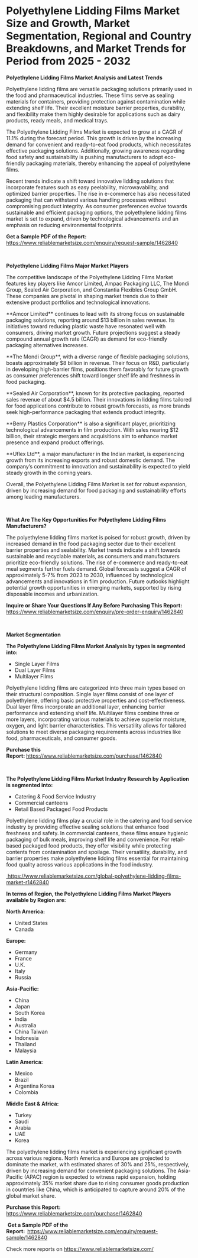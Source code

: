 <p><h1>Polyethylene Lidding Films Market Size and Growth, Market Segmentation, Regional and Country Breakdowns, and Market Trends for Period from 2025 -  2032</h1></p><p><strong>Polyethylene Lidding Films Market Analysis and Latest Trends</strong></p>
<p><p>Polyethylene lidding films are versatile packaging solutions primarily used in the food and pharmaceutical industries. These films serve as sealing materials for containers, providing protection against contamination while extending shelf life. Their excellent moisture barrier properties, durability, and flexibility make them highly desirable for applications such as dairy products, ready meals, and medical trays.</p><p>The Polyethylene Lidding Films Market is expected to grow at a CAGR of 11.1% during the forecast period. This growth is driven by the increasing demand for convenient and ready-to-eat food products, which necessitates effective packaging solutions. Additionally, growing awareness regarding food safety and sustainability is pushing manufacturers to adopt eco-friendly packaging materials, thereby enhancing the appeal of polyethylene films.</p><p>Recent trends indicate a shift toward innovative lidding solutions that incorporate features such as easy peelability, microwavability, and optimized barrier properties. The rise in e-commerce has also necessitated packaging that can withstand various handling processes without compromising product integrity. As consumer preferences evolve towards sustainable and efficient packaging options, the polyethylene lidding films market is set to expand, driven by technological advancements and an emphasis on reducing environmental footprints.</p></p>
<p><strong>Get a Sample PDF of the Report:&nbsp;</strong> <a href="https://www.reliablemarketsize.com/enquiry/request-sample/1462840?utm_campaign=2186&utm_medium=2&utm_source=Github&utm_content=ia&utm_term=03022025&utm_id=polyethylene-lidding-films">https://www.reliablemarketsize.com/enquiry/request-sample/1462840</a></p>
<p>&nbsp;</p>
<p><strong>Polyethylene Lidding Films Major Market Players</strong></p>
<p><p>The competitive landscape of the Polyethylene Lidding Films Market features key players like Amcor Limited, Ampac Packaging LLC, The Mondi Group, Sealed Air Corporation, and Constantia Flexibles Group GmbH. These companies are pivotal in shaping market trends due to their extensive product portfolios and technological innovations.</p><p>**Amcor Limited** continues to lead with its strong focus on sustainable packaging solutions, reporting around $13 billion in sales revenue. Its initiatives toward reducing plastic waste have resonated well with consumers, driving market growth. Future projections suggest a steady compound annual growth rate (CAGR) as demand for eco-friendly packaging alternatives increases.</p><p>**The Mondi Group**, with a diverse range of flexible packaging solutions, boasts approximately $8 billion in revenue. Their focus on R&D, particularly in developing high-barrier films, positions them favorably for future growth as consumer preferences shift toward longer shelf life and freshness in food packaging.</p><p>**Sealed Air Corporation**, known for its protective packaging, reported sales revenue of about $4.5 billion. Their innovations in lidding films tailored for food applications contribute to robust growth forecasts, as more brands seek high-performance packaging that extends product integrity.</p><p>**Berry Plastics Corporation** is also a significant player, prioritizing technological advancements in film production. With sales nearing $12 billion, their strategic mergers and acquisitions aim to enhance market presence and expand product offerings.</p><p>**Uflex Ltd**, a major manufacturer in the Indian market, is experiencing growth from its increasing exports and robust domestic demand. The company’s commitment to innovation and sustainability is expected to yield steady growth in the coming years.</p><p>Overall, the Polyethylene Lidding Films Market is set for robust expansion, driven by increasing demand for food packaging and sustainability efforts among leading manufacturers.</p></p>
<p>&nbsp;</p>
<p><strong>What Are The Key Opportunities For Polyethylene Lidding Films Manufacturers?</strong></p>
<p><p>The polyethylene lidding films market is poised for robust growth, driven by increased demand in the food packaging sector due to their excellent barrier properties and sealability. Market trends indicate a shift towards sustainable and recyclable materials, as consumers and manufacturers prioritize eco-friendly solutions. The rise of e-commerce and ready-to-eat meal segments further fuels demand. Global forecasts suggest a CAGR of approximately 5-7% from 2023 to 2030, influenced by technological advancements and innovations in film production. Future outlooks highlight potential growth opportunities in emerging markets, supported by rising disposable incomes and urbanization.</p></p>
<p><strong>Inquire or Share Your Questions If Any Before Purchasing This Report:</strong> <a href="https://www.reliablemarketsize.com/enquiry/pre-order-enquiry/1462840?utm_campaign=2186&utm_medium=2&utm_source=Github&utm_content=ia&utm_term=03022025&utm_id=polyethylene-lidding-films">https://www.reliablemarketsize.com/enquiry/pre-order-enquiry/1462840</a></p>
<p>&nbsp;</p>
<p><strong>Market Segmentation</strong></p>
<p><strong>The Polyethylene Lidding Films Market Analysis by types is segmented into:</strong></p>
<p><ul><li>Single Layer Films</li><li>Dual Layer Films</li><li>Multilayer Films</li></ul></p>
<p><p>Polyethylene lidding films are categorized into three main types based on their structural composition. Single layer films consist of one layer of polyethylene, offering basic protective properties and cost-effectiveness. Dual layer films incorporate an additional layer, enhancing barrier performance and extending shelf life. Multilayer films combine three or more layers, incorporating various materials to achieve superior moisture, oxygen, and light barrier characteristics. This versatility allows for tailored solutions to meet diverse packaging requirements across industries like food, pharmaceuticals, and consumer goods.</p></p>
<p><strong>Purchase this Report:&nbsp;</strong><a href="https://www.reliablemarketsize.com/purchase/1462840?utm_campaign=2186&utm_medium=2&utm_source=Github&utm_content=ia&utm_term=03022025&utm_id=polyethylene-lidding-films">https://www.reliablemarketsize.com/purchase/1462840</a></p>
<p>&nbsp;</p>
<p><strong>The Polyethylene Lidding Films Market Industry Research by Application is segmented into:</strong></p>
<p><ul><li>Catering & Food Service Industry</li><li>Commercial canteens</li><li>Retail Based Packaged Food Products</li></ul></p>
<p><p>Polyethylene lidding films play a crucial role in the catering and food service industry by providing effective sealing solutions that enhance food freshness and safety. In commercial canteens, these films ensure hygienic packaging of bulk meals, improving shelf life and convenience. For retail-based packaged food products, they offer visibility while protecting contents from contamination and spoilage. Their versatility, durability, and barrier properties make polyethylene lidding films essential for maintaining food quality across various applications in the food industry.</p></p>
<p><a href="https://www.reliablemarketsize.com/global-polyethylene-lidding-films-market-r1462840?utm_campaign=2186&utm_medium=2&utm_source=Github&utm_content=ia&utm_term=03022025&utm_id=polyethylene-lidding-films">&nbsp;https://www.reliablemarketsize.com/global-polyethylene-lidding-films-market-r1462840</a></p>
<p><strong>In terms of Region, the Polyethylene Lidding Films Market Players available by Region are:</strong></p>
<p>
    <p> <strong> North America: </strong>
        <ul>
            <li>United States</li>
            <li>Canada</li>
        </ul>
        </p> 
    <p> <strong> Europe: </strong>
        <ul>
            <li>Germany</li>
            <li>France</li>
            <li>U.K.</li>
            <li>Italy</li>
            <li>Russia</li>
        </ul>
        </p> 
    <p> <strong> Asia-Pacific: </strong>
        <ul>
            <li>China</li>
            <li>Japan</li>
            <li>South Korea</li>
            <li>India</li>
            <li>Australia</li>
            <li>China Taiwan</li>
            <li>Indonesia</li>
            <li>Thailand</li>
            <li>Malaysia</li>
        </ul>
        </p> 
    <p> <strong> Latin America: </strong>
        <ul>
            <li>Mexico</li>
            <li>Brazil</li>
            <li>Argentina Korea</li>
            <li>Colombia</li>
        </ul>
        </p> 
    <p> <strong> Middle East & Africa: </strong>
        <ul>
            <li>Turkey</li>
            <li>Saudi</li>
            <li>Arabia</li>
            <li>UAE</li>
            <li>Korea</li>
        </ul>
    </p>
    </p>
<p><p>The polyethylene lidding films market is experiencing significant growth across various regions. North America and Europe are projected to dominate the market, with estimated shares of 30% and 25%, respectively, driven by increasing demand for convenient packaging solutions. The Asia-Pacific (APAC) region is expected to witness rapid expansion, holding approximately 35% market share due to rising consumer goods production in countries like China, which is anticipated to capture around 20% of the global market share.</p></p>
<p><strong>Purchase this Report: </strong><a href="https://www.reliablemarketsize.com/purchase/1462840?utm_campaign=2186&utm_medium=2&utm_source=Github&utm_content=ia&utm_term=03022025&utm_id=polyethylene-lidding-films">https://www.reliablemarketsize.com/purchase/1462840</a></p>
<p>&nbsp;<strong>Get a Sample PDF of the Report:&nbsp;&nbsp;</strong><a href="https://www.reliablemarketsize.com/enquiry/request-sample/1462840?utm_campaign=2186&utm_medium=2&utm_source=Github&utm_content=ia&utm_term=03022025&utm_id=polyethylene-lidding-films">https://www.reliablemarketsize.com/enquiry/request-sample/1462840</a></p>
<p><strong></strong></p>
<p>Check more reports on <a href="https://www.reliablemarketsize.com/?utm_campaign=2186&utm_medium=2&utm_source=Github&utm_content=ia&utm_term=03022025&utm_id=polyethylene-lidding-films">https://www.reliablemarketsize.com/</a></p>